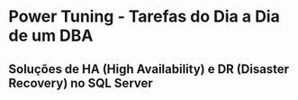# Power Tuning - Tarefas do Dia a Dia de um DBA

## Soluções de HA (High Availability) e DR (Disaster Recovery) no SQL Server
